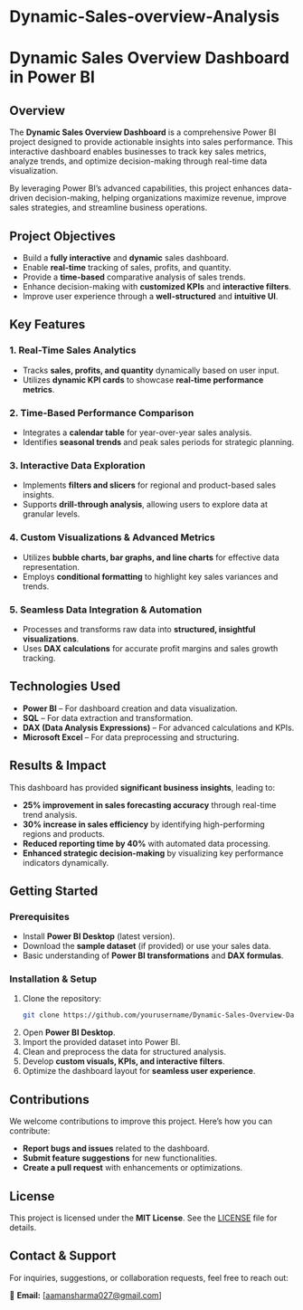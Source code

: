 # Dynamic-Sales-overview-Analysis

# **Dynamic Sales Overview Dashboard in Power BI**  

## **Overview**  

The **Dynamic Sales Overview Dashboard** is a comprehensive Power BI project designed to provide actionable insights into sales performance. This interactive dashboard enables businesses to track key sales metrics, analyze trends, and optimize decision-making through real-time data visualization.  

By leveraging Power BI’s advanced capabilities, this project enhances data-driven decision-making, helping organizations maximize revenue, improve sales strategies, and streamline business operations.  

## **Project Objectives**  

- Build a **fully interactive** and **dynamic** sales dashboard.  
- Enable **real-time** tracking of sales, profits, and quantity.  
- Provide a **time-based** comparative analysis of sales trends.  
- Enhance decision-making with **customized KPIs** and **interactive filters**.  
- Improve user experience through a **well-structured** and **intuitive UI**.  



## **Key Features**  

### **1. Real-Time Sales Analytics**  
- Tracks **sales, profits, and quantity** dynamically based on user input.  
- Utilizes **dynamic KPI cards** to showcase **real-time performance metrics**.  

### **2. Time-Based Performance Comparison**  
- Integrates a **calendar table** for year-over-year sales analysis.  
- Identifies **seasonal trends** and peak sales periods for strategic planning.  

### **3. Interactive Data Exploration**  
- Implements **filters and slicers** for regional and product-based sales insights.  
- Supports **drill-through analysis**, allowing users to explore data at granular levels.  

### **4. Custom Visualizations & Advanced Metrics**  
- Utilizes **bubble charts, bar graphs, and line charts** for effective data representation.  
- Employs **conditional formatting** to highlight key sales variances and trends.  

### **5. Seamless Data Integration & Automation**  
- Processes and transforms raw data into **structured, insightful visualizations**.  
- Uses **DAX calculations** for accurate profit margins and sales growth tracking.  



## **Technologies Used**  

- **Power BI** – For dashboard creation and data visualization.  
- **SQL** – For data extraction and transformation.  
- **DAX (Data Analysis Expressions)** – For advanced calculations and KPIs.  
- **Microsoft Excel** – For data preprocessing and structuring.  



## **Results & Impact**  

This dashboard has provided **significant business insights**, leading to:  

- **25% improvement in sales forecasting accuracy** through real-time trend analysis.  
- **30% increase in sales efficiency** by identifying high-performing regions and products.  
- **Reduced reporting time by 40%** with automated data processing.  
- **Enhanced strategic decision-making** by visualizing key performance indicators dynamically.  



## **Getting Started**  

### **Prerequisites**  
- Install **Power BI Desktop** (latest version).  
- Download the **sample dataset** (if provided) or use your sales data.  
- Basic understanding of **Power BI transformations** and **DAX formulas**.  

### **Installation & Setup**  
1. Clone the repository:  
   ```bash
   git clone https://github.com/yourusername/Dynamic-Sales-Overview-Dashboard.git
   ```  
2. Open **Power BI Desktop**.  
3. Import the provided dataset into Power BI.  
4. Clean and preprocess the data for structured analysis.  
5. Develop **custom visuals, KPIs, and interactive filters**.  
6. Optimize the dashboard layout for **seamless user experience**.  



## **Contributions**  

We welcome contributions to improve this project. Here’s how you can contribute:  
- **Report bugs and issues** related to the dashboard.  
- **Submit feature suggestions** for new functionalities.  
- **Create a pull request** with enhancements or optimizations.  



## **License**  

This project is licensed under the **MIT License**. See the [LICENSE](LICENSE) file for details.  


## **Contact & Support**  

For inquiries, suggestions, or collaboration requests, feel free to reach out:  

📩 **Email:** [aamansharma027@gmail.com]  

